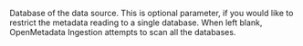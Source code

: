 Database of the data source. This is optional parameter, if you would like to restrict the metadata reading to a single database. When left blank, OpenMetadata Ingestion attempts to scan all the databases.